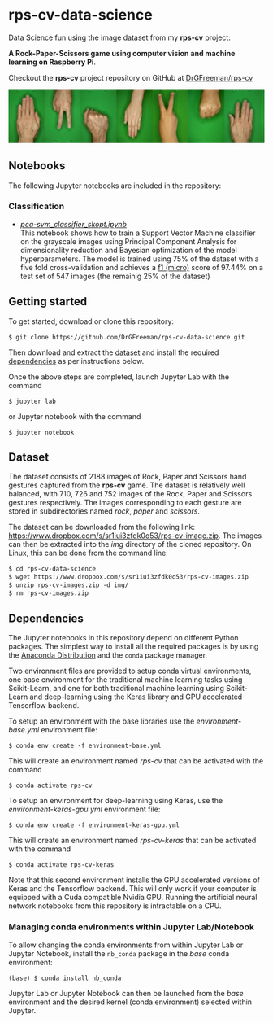# rps-cv-data-science
Data Science fun using the image dataset from my **rps-cv** project:

**A Rock-Paper-Scissors game using computer vision and machine learning on Raspberry Pi**.

Checkout the **rps-cv** project repository on GitHub at [DrGFreeman/rps-cv](https://github.com/DrGFreeman/rps-cv)

![banner image](banner.png)

## Notebooks
The following Jupyter notebooks are included in the repository:

### Classification
* [*pca-svm_classifier_skopt.ipynb* ](pca-svm_classifier_skopt.ipynb)  
This notebook shows how to train a Support Vector Machine classifier on the grayscale images using Principal Component Analysis for dimensionality reduction and Bayesian optimization of the model hyperparameters. The model is trained using 75% of the dataset with a five fold cross-validation and achieves a [f1 (micro)](https://scikit-learn.org/stable/modules/generated/sklearn.metrics.f1_score.html#sklearn.metrics.f1_score) score of 97.44% on a test set of 547 images (the remainig 25% of the dataset)

## Getting started
To get started, download or clone this repository:
```
$ git clone https://github.com/DrGFreeman/rps-cv-data-science.git
```
Then download and extract the [dataset](#dataset) and install the required [dependencies](#dependencies) as per instructions below.

Once the above steps are completed, launch Jupyter Lab with the command
```
$ jupyter lab
```
or Jupyter notebook with the command
```
$ jupyter notebook
```

## Dataset
The dataset consists of 2188 images of Rock, Paper and Scissors hand gestures captured from the **rps-cv** game. The dataset is relatively well balanced, with 710, 726 and 752 images of the Rock, Paper and Scissors gestures respectively. The images corresponding to each gesture are stored in subdirectories named *rock*, *paper* and *scissors*.

The dataset can be downloaded from the following link: https://www.dropbox.com/s/sr1iui3zfdk0o53/rps-cv-image.zip. The images can then be extracted into the *img* directory of the cloned repository. On Linux, this can be done from the command line:
```
$ cd rps-cv-data-science
$ wget https://www.dropbox.com/s/sr1iui3zfdk0o53/rps-cv-images.zip
$ unzip rps-cv-images.zip -d img/
$ rm rps-cv-images.zip
```

## Dependencies
The Jupyter notebooks in this repository depend on different Python packages. The simplest way to install all the required packages is by using the [Anaconda Distribution](https://www.anaconda.com/distribution/) and the `conda` package manager.

Two environment files are provided to setup conda virtual environments, one base environment for the traditional machine learning tasks using Scikit-Learn, and one for both traditional machine learning using Scikit-Learn and deep-learning using the Keras library and GPU accelerated Tensorflow backend.

To setup an environment with the base libraries use the *environment-base.yml* environment file:
```
$ conda env create -f environment-base.yml
```
This will create an environment named *rps-cv* that can be activated with the command
```
$ conda activate rps-cv
```

To setup an environment for deep-learning using Keras, use the *environment-keras-gpu.yml* environment file:
```
$ conda env create -f environment-keras-gpu.yml
```
This will create an environment named *rps-cv-keras* that can be activated with the command
```
$ conda activate rps-cv-keras
```
Note that this second environment installs the GPU accelerated versions of Keras and the Tensorflow backend. This will only work if your computer is equipped with a Cuda compatible Nvidia GPU. Running the artificial neural network notebooks from this repository is intractable on a CPU.

### Managing conda environments within Jupyter Lab/Notebook
To allow changing the conda environments from within Jupyter Lab or Jupyter Notebook, install the `nb_conda` package in the *base* conda environment:
```
(base) $ conda install nb_conda
```
Jupyter Lab or Jupyter Notebook can then be launched from the *base* environment and the desired kernel (conda environment) selected within Jupyter.
